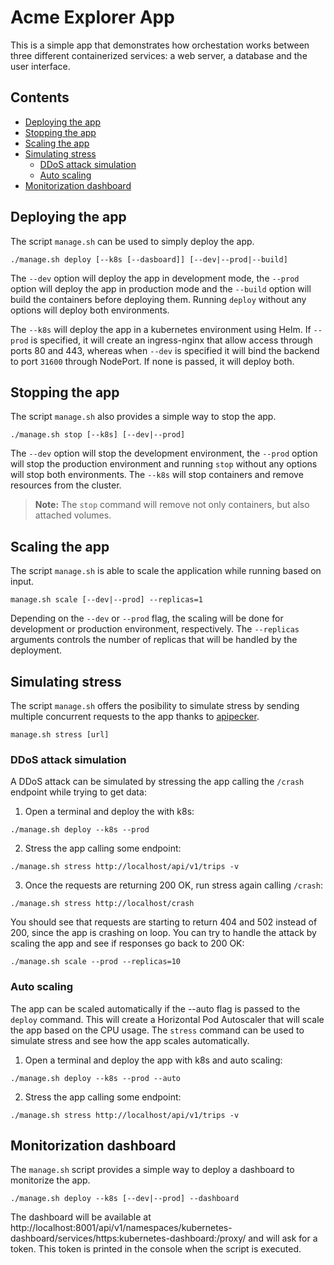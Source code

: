 # Acme Explorer App
This is a simple app that demonstrates how orchestation works between three different containerized services: a web server, a database and the user interface.

## Contents
- [Deploying the app](#deploying-the-app)
- [Stopping the app](#stopping-the-app)
- [Scaling the app](#scaling-the-app)
- [Simulating stress](#simulating-stress)
    - [DDoS attack simulation](#ddos-attack-simulation)
    - [Auto scaling](#auto-scaling)
- [Monitorization dashboard](#monitorization-dashboard)

## Deploying the app
The script `manage.sh` can be used to simply deploy the app.
```
./manage.sh deploy [--k8s [--dasboard]] [--dev|--prod|--build]
```
The `--dev` option will deploy the app in development mode, the `--prod` option will deploy the app in production mode and the `--build` option will build the containers before deploying them. Running `deploy` without any options will deploy both environments.

The `--k8s` will deploy the app in a kubernetes environment using Helm. If `--prod` is specified, it will create an ingress-nginx that allow access through ports 80 and 443, whereas when `--dev` is specified it will bind the backend to port `31600` through NodePort. If none is passed, it will deploy both.

## Stopping the app
The script `manage.sh` also provides a simple way to stop the app.
```
./manage.sh stop [--k8s] [--dev|--prod]
```
The `--dev` option will stop the development environment, the `--prod` option will stop the production environment and running `stop` without any options will stop both environments. The `--k8s` will stop containers and remove resources from the cluster.

> **Note:** The `stop` command will remove not only containers, but also attached volumes.

## Scaling the app
The script `manage.sh` is able to scale the application while running based on input.
```
manage.sh scale [--dev|--prod] --replicas=1
```
Depending on the `--dev` or `--prod` flag, the scaling will be done for development or production environment, respectively. The `--replicas` arguments controls the number of replicas that will be handled by the deployment.

## Simulating stress
The script `manage.sh` offers the posibility to simulate stress by sending multiple concurrent requests to the app thanks to [apipecker](https://www.npmjs.com/package/apipecker).
```
manage.sh stress [url]
```

### DDoS attack simulation
A DDoS attack can be simulated by stressing the app calling the `/crash` endpoint while trying to get data:

1. Open a terminal and deploy the with k8s:
```
./manage.sh deploy --k8s --prod
```

2. Stress the app calling some endpoint:
```
./manage.sh stress http://localhost/api/v1/trips -v
```

3. Once the requests are returning 200 OK, run stress again calling `/crash`:
```
./manage.sh stress http://localhost/crash
```

You should see that requests are starting to return 404 and 502 instead of 200, since the app is crashing on loop. You can try to handle the attack by scaling the app and see if responses go back to 200 OK:
```
./manage.sh scale --prod --replicas=10
```

### Auto scaling
The app can be scaled automatically if the --auto flag is passed to the `deploy` command. This will create a Horizontal Pod Autoscaler that will scale the app based on the CPU usage. The `stress` command can be used to simulate stress and see how the app scales automatically.

1. Open a terminal and deploy the app with k8s and auto scaling:
```
./manage.sh deploy --k8s --prod --auto
```

2. Stress the app calling some endpoint:
```
./manage.sh stress http://localhost/api/v1/trips -v
```

## Monitorization dashboard
The `manage.sh` script provides a simple way to deploy a dashboard to monitorize the app.

```
./manage.sh deploy --k8s [--dev|--prod] --dashboard
```

The dashboard will be available at http://localhost:8001/api/v1/namespaces/kubernetes-dashboard/services/https:kubernetes-dashboard:/proxy/ and will ask for a token. This token is printed in the console when the script is executed.